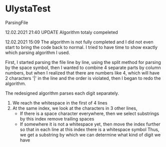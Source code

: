 # UlystaTest
ParsingFile

12.02.2021 21:40 UPDATE
Algorithm totaly compeleted


12.02.2021 15:09
The algorithm is not fully completed and I did not even start to bring the code back to normal.
I tried to have time to show exactly which parsing algorithm I used.

First, I started parsing the file line by line, using the split method for parsing by the space symbol,
then I wanted to combine 4 separate parts by column numbers, but when I realized that there are numbers like 4,
which will have 2 characters '|' in the line and the order is violated, then I began to redo the algorithm.

The redesigned algorithm parses each digit separately.
1) We reach the whitespace in the first of 4 lines
2) At the same index, we look at the characters in 3 other lines,
    - If there is a space character everywhere,
           then we select substrings by this index
           remove trailing spaces
    - If somewhere it is not a whitespace yet,
	then move the index further so that in each line at this index there is a whitespace symbol
Thus, we get a substring by which we can determine what kind of digit we have


